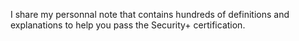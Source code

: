 I share my personnal note that contains hundreds of definitions and explanations to help you pass the Security+ certification.
